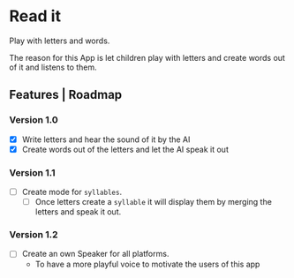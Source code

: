 # Read it

Play with letters and words.

The reason for this App is let children play with letters and create words out of it and listens to them.

## Features | Roadmap

### Version 1.0
- [x] Write letters and hear the sound of it by the AI
- [x] Create words out of the letters and let the AI speak it out
### Version 1.1
- [ ] Create mode for `syllables`.
	- [ ] Once letters create a `syllable` it will display them by merging the letters and speak it out.
### Version 1.2
- [ ] Create an own Speaker for all platforms.
	- To have a more playful voice to motivate the users of this app

